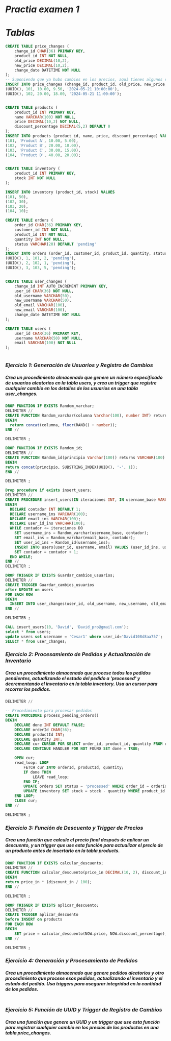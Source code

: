 # ***Practia examen 1***

# *Tablas*

```sql
CREATE TABLE price_changes (
    change_id CHAR(36) PRIMARY KEY,
    product_id INT NOT NULL,
    old_price DECIMAL(10,2),
    new_price DECIMAL(10,2),
    change_date DATETIME NOT NULL
);
-- Suponiendo que ya hubo cambios en los precios, aquí tienes algunos registros
INSERT INTO price_changes (change_id, product_id, old_price, new_price, change_date) VALUES
(UUID(), 101, 10.00, 9.50, '2024-05-21 10:00:00'),
(UUID(), 102, 20.00, 18.00, '2024-05-21 11:00:00');


CREATE TABLE products (
    product_id INT PRIMARY KEY,
    name VARCHAR(100) NOT NULL,
    price DECIMAL(10,2) NOT NULL,
    discount_percentage DECIMAL(5,2) DEFAULT 0
);
INSERT INTO products (product_id, name, price, discount_percentage) VALUES
(101, 'Product A', 10.00, 5.00),
(102, 'Product B', 20.00, 10.00),
(103, 'Product C', 30.00, 15.00),
(104, 'Product D', 40.00, 20.00);


CREATE TABLE inventory (
    product_id INT PRIMARY KEY,
    stock INT NOT NULL
);

INSERT INTO inventory (product_id, stock) VALUES
(101, 50),
(102, 30),
(103, 20),
(104, 10);

CREATE TABLE orders (
    order_id CHAR(36) PRIMARY KEY,
    customer_id INT NOT NULL,
    product_id INT NOT NULL,
    quantity INT NOT NULL,
    status VARCHAR(20) DEFAULT 'pending'
);
INSERT INTO orders (order_id, customer_id, product_id, quantity, status) VALUES
(UUID(), 1, 101, 2, 'pending'),
(UUID(), 2, 102, 1, 'pending'),
(UUID(), 3, 103, 5, 'pending');


CREATE TABLE user_changes (
    change_id INT AUTO_INCREMENT PRIMARY KEY,
    user_id CHAR(36) NOT NULL,
    old_username VARCHAR(50),
    new_username VARCHAR(50),
    old_email VARCHAR(100),
    new_email VARCHAR(100),
    change_date DATETIME NOT NULL
);

CREATE TABLE users (
    user_id CHAR(36) PRIMARY KEY,
    username VARCHAR(50) NOT NULL,
    email VARCHAR(100) NOT NULL
);



```

### ***Ejercicio 1: Generación de Usuarios y Registro de Cambios***
##### Crea un procedimiento almacenado que genere un número especificado de usuarios aleatorios en la tabla users, y crea un trigger que registre cualquier cambio en los detalles de los usuarios en una tabla user_changes. 

```sql
DROP FUNCTION IF EXISTS Random_varchar;
DELIMITER //
CREATE FUNCTION Random_varchar(columna Varchar(100), number INT) returns VARCHAR(100) DETERMINISTIC
BEGIN
  return concat(columna, floor(RAND() + number));
END //

DELIMITER ;

DROP FUNCTION IF EXISTS Random_id;
DELIMITER //
CREATE FUNCTION Random_id(principio Varchar(100)) returns VARCHAR(100) DETERMINISTIC
BEGIN
return concat(principio, SUBSTRING_INDEX(UUID(), '-', 1));
END //

DELIMITER ;

Drop procedure if exists insert_users;
DELIMITER //
CREATE PROCEDURE insert_users(IN iteraciones INT, IN username_base VARCHAR(100), IN email_base VARCHAR(100))
BEGIN
  DECLARE contador INT DEFAULT 1;
  DECLARE username_ins VARCHAR(100);
  DECLARE email_ins VARCHAR(100);
  DECLARE user_id_ins VARCHAR(100);
  WHILE contador <= iteraciones DO
    SET username_ins = Random_varchar(username_base, contador);
    SET email_ins = Random_varchar(email_base, contador);
    SET user_id_ins = Random_id(username_ins);
    INSERT INTO users(user_id, username, email) VALUES (user_id_ins, username_ins, email_ins);
    SET contador = contador + 1;
  END WHILE;
END //
DELIMITER ;

DROP TRIGGER IF EXISTS Guardar_cambios_usuarios;
DELIMITER //
CREATE TRIGGER Guardar_cambios_usuarios
after UPDATE on users
FOR EACH ROW
BEGIN
  INSERT INTO user_changes(user_id, old_username, new_username, old_email, new_email, change_date) values (OLD.user_id, OLD.username, NEW.username, OLD.email, NEW.email, NOW());
END //

DELIMITER ;

CALL insert_users(10, 'David', 'David_pro@gmail.com');
select * from users;
update users set username = 'Cesar1' where user_id='David108d8aa757';
SELECT * from user_changes;
```

### ***Ejercicio 2: Procesamiento de Pedidos y Actualización de Inventario***

##### Crea un procedimiento almacenado que procese todos los pedidos pendientes, actualizando el estado del pedido a 'processed' y decrementando el inventario en la tabla inventory. Usa un cursor para recorrer los pedidos.

```sql
DELIMITER //

-- Procedimiento para procesar pedidos
CREATE PROCEDURE process_pending_orders()
BEGIN
    DECLARE done INT DEFAULT FALSE;
    DECLARE orderId CHAR(36);
    DECLARE productId INT;
    DECLARE quantity INT;
    DECLARE cur CURSOR FOR SELECT order_id, product_id, quantity FROM orders WHERE status = 'pending';
    DECLARE CONTINUE HANDLER FOR NOT FOUND SET done = TRUE;

    OPEN cur;
    read_loop: LOOP
        FETCH cur INTO orderId, productId, quantity;
        IF done THEN
            LEAVE read_loop;
        END IF;
        UPDATE orders SET status = 'processed' WHERE order_id = orderId;
        UPDATE inventory SET stock = stock - quantity WHERE product_id = productId;
    END LOOP;
    CLOSE cur;
END //

DELIMITER ;

```

### ***Ejercicio 3: Función de Descuento y Trigger de Precios***

##### Crea una función que calcule el precio final después de aplicar un descuento, y un trigger que use esta función para actualizar el precio de un producto antes de insertarlo en la tabla products.

```sql
DROP FUNCTION IF EXISTS calcular_descuento;
DELIMITER //
CREATE FUNCTION calcular_descuento(price_in DECIMAL(10, 2), discount_in DECIMAL(10, 2)) RETURNS DECIMAL(10, 2) DETERMINISTIC
BEGIN
return price_in * (discount_in / 100);
END //

DELIMITER ;

DROP TRIGGER IF EXISTS aplicar_descuento;
DELIMITER //
CREATE TRIGGER aplicar_descuento
before INSERT on products
FOR EACH ROW
BEGIN
    SET price = calcular_descuento(NOW.price, NOW.discount_percentage);
END //

DELIMITER ;

```

### ***Ejercicio 4: Generación y Procesamiento de Pedidos***

##### Crea un procedimiento almacenado que genere pedidos aleatorios y otro procedimiento que procese esos pedidos, actualizando el inventario y el estado del pedido. Usa triggers para asegurar integridad en la cantidad de los pedidos.

```sql

```

### ***Ejercicio 5: Función de UUID y Trigger de Registro de Cambios***

##### Crea una función que genere un UUID y un trigger que use esta función para registrar cualquier cambio en los precios de los productos en una tabla price_changes.

```sql

```
